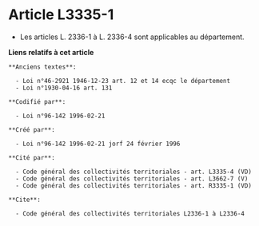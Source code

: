 # Article L3335-1

- Les articles L. 2336-1 à L. 2336-4 sont applicables au département.

**Liens relatifs à cet article**

	**Anciens textes**:

	  - Loi n°46-2921 1946-12-23 art. 12 et 14 ecqc le département
	  - Loi n°1930-04-16 art. 131

	**Codifié par**:

	  - Loi n°96-142 1996-02-21

	**Créé par**:

	  - Loi n°96-142 1996-02-21 jorf 24 février 1996

	**Cité par**:

	  - Code général des collectivités territoriales - art. L3335-4 (VD)
	  - Code général des collectivités territoriales - art. L3662-7 (V)
	  - Code général des collectivités territoriales - art. R3335-1 (VD)

	**Cite**:

	  - Code général des collectivités territoriales L2336-1 à L2336-4
